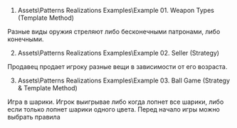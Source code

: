1. Assets\Patterns Realizations Examples\Example 01. Weapon Types (Template Method)

Разные виды оружия стреляют либо бесконечными патронами, либо конечными.

2. Assets\Patterns Realizations Examples\Example 02. Seller (Strategy)

Продавец продает игроку разные вещи в зависимости от его возраста.

3. Assets\Patterns Realizations Examples\Example 03. Ball Game (Strategy & Template Method)

Игра в шарики. Игрок выигрывае либо когда лопнет все шарики, либо если только лопнет шарики одного цвета. Перед начало игры можно выбрать правила
